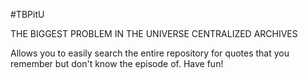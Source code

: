 #TBPitU

THE BIGGEST PROBLEM IN THE UNIVERSE CENTRALIZED ARCHIVES

Allows you to easily search the entire repository for quotes that you remember but don't know the episode of. Have fun!
